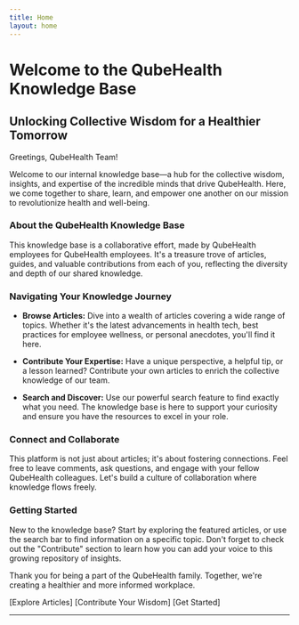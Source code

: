 ```yaml
---
title: Home
layout: home
---
```

# Welcome to the QubeHealth Knowledge Base

## Unlocking Collective Wisdom for a Healthier Tomorrow

Greetings, QubeHealth Team!

Welcome to our internal knowledge base—a hub for the collective wisdom, insights, and expertise of the incredible minds that drive QubeHealth. Here, we come together to share, learn, and empower one another on our mission to revolutionize health and well-being.

### About the QubeHealth Knowledge Base

This knowledge base is a collaborative effort, made by QubeHealth employees for QubeHealth employees. It's a treasure trove of articles, guides, and valuable contributions from each of you, reflecting the diversity and depth of our shared knowledge.

### Navigating Your Knowledge Journey

- **Browse Articles:** Dive into a wealth of articles covering a wide range of topics. Whether it's the latest advancements in health tech, best practices for employee wellness, or personal anecdotes, you'll find it here.
  
- **Contribute Your Expertise:** Have a unique perspective, a helpful tip, or a lesson learned? Contribute your own articles to enrich the collective knowledge of our team.

- **Search and Discover:** Use our powerful search feature to find exactly what you need. The knowledge base is here to support your curiosity and ensure you have the resources to excel in your role.

### Connect and Collaborate

This platform is not just about articles; it's about fostering connections. Feel free to leave comments, ask questions, and engage with your fellow QubeHealth colleagues. Let's build a culture of collaboration where knowledge flows freely.

### Getting Started

New to the knowledge base? Start by exploring the featured articles, or use the search bar to find information on a specific topic. Don't forget to check out the "Contribute" section to learn how you can add your voice to this growing repository of insights.

Thank you for being a part of the QubeHealth family. Together, we're creating a healthier and more informed workplace.

[Explore Articles] [Contribute Your Wisdom] [Get Started]

---
